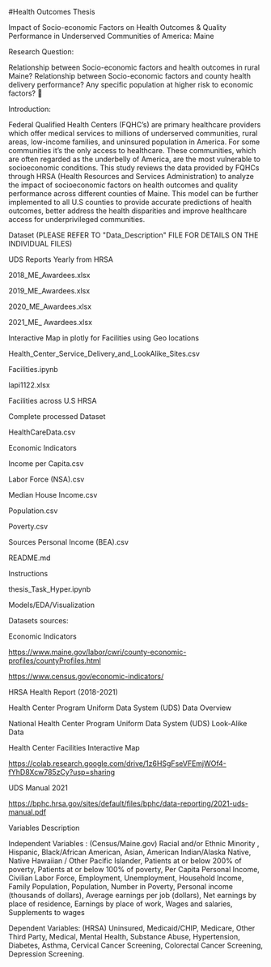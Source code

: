 #Health Outcomes Thesis

Impact of Socio-economic Factors on Health Outcomes & Quality Performance in Underserved Communities of America: Maine

Research Question: 


Relationship between Socio-economic factors and health outcomes in rural Maine?
Relationship between Socio-economic factors and county health delivery performance?
Any specific population at higher risk to economic factors?  



Introduction:

Federal Qualified Health Centers (FQHC’s) are primary healthcare providers which offer medical services to millions of underserved communities, rural areas, low-income families, and uninsured population in America. For some communities it’s the only access to healthcare. These communities, which are often regarded as the underbelly of America, are the most vulnerable to socioeconomic conditions. This study reviews the data provided by FQHCs through HRSA (Health Resources and Services Administration) to analyze the impact of socioeconomic factors on health outcomes and quality performance across different counties of Maine. This model can be further implemented to all U.S counties to provide accurate predictions of health outcomes, better address the health disparities and improve healthcare access for underprivileged communities.



Dataset (PLEASE REFER TO "Data_Description" FILE FOR DETAILS ON THE INDIVIDUAL FILES)


UDS Reports Yearly from HRSA



2018_ME_Awardees.xlsx  

2019_ME_Awardees.xlsx

2020_ME_Awardees.xlsx

2021_ME_ Awardees.xlsx 





Interactive Map in plotly for Facilities using Geo locations
	
	
Health_Center_Service_Delivery_and_LookAlike_Sites.csv

Facilities.ipynb

lapi1122.xlsx

Facilities across U.S HRSA 




Complete processed Dataset

HealthCareData.csv



Economic Indicators




Income per Capita.csv

Labor Force (NSA).csv

Median House Income.csv

Population.csv

Poverty.csv

Sources Personal Income (BEA).csv


	
README.md

Instructions
	
thesis_Task_Hyper.ipynb

Models/EDA/Visualization



Datasets sources:


Economic Indicators

https://www.maine.gov/labor/cwri/county-economic-profiles/countyProfiles.html

https://www.census.gov/economic-indicators/

HRSA Health Report (2018-2021)

Health Center Program Uniform Data System (UDS) Data Overview

National Health Center Program Uniform Data System (UDS) Look-Alike Data

Health Center Facilities Interactive Map

https://colab.research.google.com/drive/1z6HSgFseVFEmjWOf4-fYhD8Xcw785zCy?usp=sharing


UDS Manual 2021 

https://bphc.hrsa.gov/sites/default/files/bphc/data-reporting/2021-uds-manual.pdf




Variables Description

Independent Variables : (Census/Maine.gov) Racial and/or Ethnic Minority , Hispanic, Black/African American, Asian, American Indian/Alaska Native, Native Hawaiian / Other Pacific Islander, Patients at or below 200% of poverty, Patients at or below 100% of poverty, Per Capita Personal Income, Civilian Labor Force, Employment, Unemployment, Household Income, Family Population, Population, Number in Poverty, Personal income (thousands of dollars), Average earnings per job (dollars), Net earnings by place of residence, Earnings by place of work, Wages and salaries, Supplements to wages


Dependent Variables: (HRSA) Uninsured, Medicaid/CHIP, Medicare, Other Third Party, Medical, Mental Health, Substance Abuse, Hypertension, Diabetes, Asthma, Cervical Cancer Screening, Colorectal Cancer Screening, Depression Screening.




​
